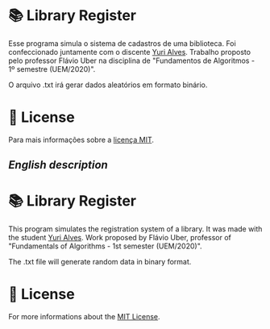# 📚 Library Register
Esse programa simula o sistema de cadastros de uma biblioteca. Foi confeccionado juntamente com o discente [Yuri Alves](https://github.com/yuripiresalves).
Trabalho proposto pelo professor Flávio Uber na disciplina de "Fundamentos de Algoritmos - 1º semestre (UEM/2020)".

O arquivo .txt irá gerar dados aleatórios em formato binário.

# 🔖 License
Para mais informações sobre a [licença MIT](https://opensource.org/licenses/MIT).


## _English description_
# 📚 Library Register
This program simulates the registration system of a library. It was made with the student [Yuri Alves](https://github.com/yuripiresalves).
Work proposed by Flávio Uber, professor of "Fundamentals of Algorithms - 1st semester (UEM/2020)".

The .txt file will generate random data in binary format.

# 🔖 License
For more informations about the [MIT License](https://opensource.org/licenses/MIT).
